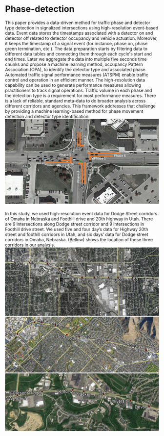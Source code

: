 # Phase-detection

This paper provides a data-driven method for traffic phase and detector type detection in signalized intersections using high-resolution event-based data. Event data stores the timestamps associated with a detector on and detector off related to detector occupancy and vehicle actuation. Moreover, it keeps the timestamp of a signal event (for instance, phase on, phase green termination, etc.). The data preparation starts by filtering data to different data tables and connecting them through each cycle's start and end times. Later we aggregate the data into multiple five seconds time chunks and propose a machine learning method, occupancy Pattern Association (OPA), to identify the detector type and associated phase. Automated traffic signal performance measures (ATSPM) enable traffic control and operation in an efficient manner. The high-resolution data capability can be used to generate performance measures allowing practitioners to track signal operations. Traffic volume in each phase and the detection type is a requirement for most performance measures. There is a lack of reliable, standard meta-data to do broader analysis across different corridors and agencies. This framework addresses that challenge by providing a machine learning-based method for phase movement detection and detector type identification.
![Alt text](phase.png?raw=true "Title")

In this study, we used high-resolution event data for Dodge Street corridors of Omaha in Nebraska and Foothill drive and 20th highway in Utah. There are 9 intersections along Dodge street corridor and 9 intersections in Foothill drive street. We used five and four day’s data for Highway 20th street and foothill corridors in Utah, and six days’ data for Dodge street corridors in Omaha, Nebraska. (Bellow) shows the location of these three corridors in our analysis.
![Alt text](dodge.png.jpg?raw=true "Title")
![Alt text](foothil.png?raw=true "Title")
![Alt text](20.png.jpg?raw=true "Title")
